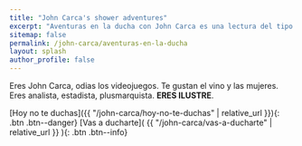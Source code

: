 ```yaml
---
title: "John Carca's shower adventures"
excerpt: "Aventuras en la ducha con John Carca es una lectura del tipo \"Elige tu propia aventura\""
sitemap: false
permalink: /john-carca/aventuras-en-la-ducha
layout: splash
author_profile: false
---
```


Eres John Carca, odias los videojuegos. Te gustan el vino y las mujeres. Eres analista, estadista, plusmarquista. **ERES ILUSTRE**.

[Hoy no te duchas]({{ "/john-carca/hoy-no-te-duchas" | relative_url }}){: .btn .btn--danger}
[Vas a ducharte]( {{ "/john-carca/vas-a-ducharte" | relative_url }} ){: .btn .btn--info}
